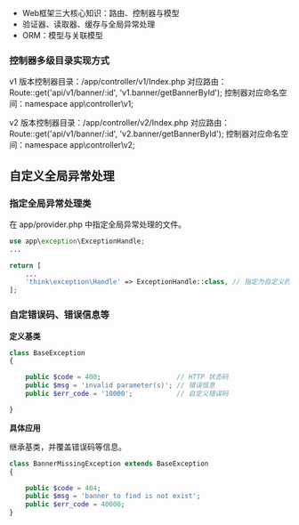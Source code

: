 - Web框架三大核心知识：路由、控制器与模型
- 验证器、读取器、缓存与全局异常处理
- ORM：模型与关联模型

### 控制器多级目录实现方式
v1 版本控制器目录：/app/controller/v1/Index.php
对应路由：Route::get('api/v1/banner/:id', 'v1.banner/getBannerById');
控制器对应命名空间：namespace app\controller\v1;

v2 版本控制器目录：/app/controller/v2/Index.php
对应路由：Route::get('api/v1/banner/:id', 'v2.banner/getBannerById');
控制器对应命名空间：namespace app\controller\v2;

## 自定义全局异常处理

### 指定全局异常处理类
在 app/provider.php 中指定全局异常处理的文件。

```php
use app\exception\ExceptionHandle;
...

return [
    ...
    'think\exception\Handle' => ExceptionHandle::class, // 指定为自定义的全局异常处理类
];
```

### 自定错误码、错误信息等

**定义基类**

```php
class BaseException
{

    public $code = 400;                   // HTTP 状态码
    public $msg = 'invalid parameter(s)'; // 错误信息
    public $err_code = '10000';           // 自定义错误码

}
```

**具体应用**

继承基类，并覆盖错误码等信息。
```php
class BannerMissingException extends BaseException
{

    public $code = 404;
    public $msg = 'banner to find is not exist';
    public $err_code = 40000;
}
```
